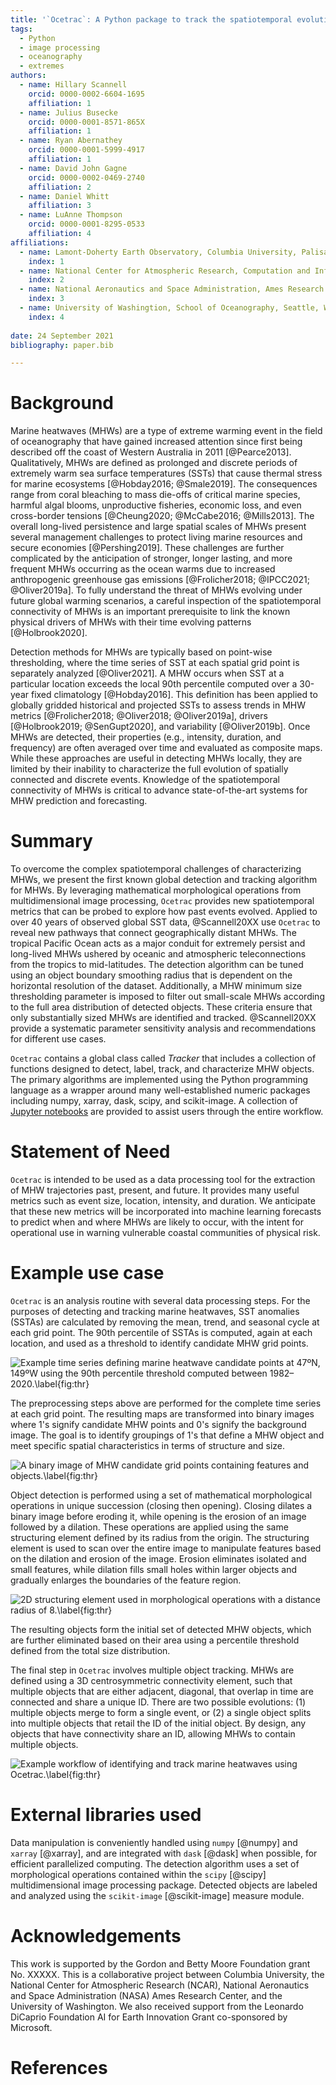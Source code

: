 ```yaml
---
title: '`Ocetrac`: A Python package to track the spatiotemporal evolution of marine heatwaves'
tags:
  - Python
  - image processing
  - oceanography
  - extremes
authors:
  - name: Hillary Scannell
    orcid: 0000-0002-6604-1695
    affiliation: 1
  - name: Julius Busecke
    orcid: 0000-0001-8571-865X
    affiliation: 1
  - name: Ryan Abernathey
    orcid: 0000-0001-5999-4917
    affiliation: 1
  - name: David John Gagne
    orcid: 0000-0002-0469-2740
    affiliation: 2
  - name: Daniel Whitt
    affiliation: 3
  - name: LuAnne Thompson
    orcid: 0000-0001-8295-0533
    affiliation: 4
affiliations:
  - name: Lamont-Doherty Earth Observatory, Columbia University, Palisades, New York, USA
    index: 1
  - name: National Center for Atmospheric Research, Computation and Information Systems Laboratory, Boulder, Colorado, USA
    index: 2
  - name: National Aeronautics and Space Administration, Ames Research Center, California, USA
    index: 3
  - name: University of Washingtion, School of Oceanography, Seattle, Washington, USA
    index: 4
    
date: 24 September 2021
bibliography: paper.bib

---
```


# Background

Marine heatwaves (MHWs) are a type of extreme warming event in the field of oceanography that have gained increased attention since first being described off the coast of Western Australia in 2011 [@Pearce2013]. Qualitatively, MHWs are defined as prolonged and discrete periods of extremely warm sea surface temperatures (SSTs) that cause thermal stress for marine ecosystems [@Hobday2016; @Smale2019]. The consequences range from coral bleaching to mass die-offs of critical marine species, harmful algal blooms, unproductive fisheries, economic loss, and even cross-border tensions [@Cheung2020; @McCabe2016; @Mills2013]. The overall long-lived persistence and large spatial scales of MHWs present several management challenges to protect living marine resources and secure economies [@Pershing2019]. These challenges are further complicated by the anticipation of stronger, longer lasting, and more frequent MHWs occurring as the ocean warms due to increased anthropogenic greenhouse gas emissions [@Frolicher2018; @IPCC2021; @Oliver2019a]. To fully understand the threat of MHWs evolving under future global warming scenarios, a careful inspection of the spatiotemporal connectivity of MHWs is an important prerequisite to link the known physical drivers of MHWs with their time evolving patterns [@Holbrook2020]. 

Detection methods for MHWs are typically based on point-wise thresholding, where the time series of SST at each spatial grid point is separately analyzed [@Oliver2021]. A MHW occurs when SST at a particular location exceeds the local 90th percentile computed over a 30-year fixed climatology [@Hobday2016]. This definition has been applied to globally gridded historical and projected SSTs to assess trends in MHW metrics [@Frolicher2018; @Oliver2018; @Oliver2019a], drivers [@Holbrook2019; @SenGupt2020], and variability [@Oliver2019b]. Once MHWs are detected, their properties (e.g., intensity, duration, and frequency) are often averaged over time and evaluated as composite maps. While these approaches are useful in detecting MHWs locally, they are limited by their inability to characterize the full evolution of spatially connected and discrete events. Knowledge of the spatiotemporal connectivity of MHWs is critical to advance state-of-the-art systems for MHW prediction and forecasting.

# Summary

To overcome the complex spatiotemporal challenges of characterizing MHWs, we present the first known global detection and tracking algorithm for MHWs. By leveraging mathematical morphological operations from multidimensional image processing, `Ocetrac` provides new spatiotemporal metrics that can be probed to explore how past events evolved. Applied to over 40 years of observed global SST data, @Scannell20XX use `Ocetrac` to reveal new pathways that connect geographically distant MHWs. The tropical Pacific Ocean acts as a major conduit for extremely persist and long-lived MHWs ushered by oceanic and atmospheric teleconnections from the tropics to mid-latitudes. The detection algorithm can be tuned using an object boundary smoothing radius that is dependent on the horizontal resolution of the dataset. Additionally, a MHW minimum size thresholding parameter is imposed to filter out small-scale MHWs according to the full area distribution of detected objects. These criteria ensure that only substantially sized MHWs are identified and tracked. @Scannell20XX provide a systematic parameter sensitivity analysis and recommendations for different use cases.  

`Ocetrac` contains a global class called *Tracker* that includes a collection of functions designed to detect, label, track, and characterize MHW objects. The primary algorithms are implemented using the Python programming language as a wrapper around many well-established numeric packages including numpy, xarray, dask, scipy, and scikit-image. A collection of [Jupyter notebooks](https://github.com/ocetrac/ocetrac/tree/main/notebooks) are provided to assist users through the entire workflow.

# Statement of Need

`Ocetrac` is intended to be used as a data processing tool for the extraction of MHW trajectories past, present, and future. It provides many useful metrics such as event size, location, intensity, and duration. We anticipate that these new metrics will be incorporated into machine learning forecasts to predict when and where MHWs are likely to occur, with the intent for operational use in warning vulnerable coastal communities of physical risk.  

# Example use case

`Ocetrac` is an analysis routine with several data processing steps. For the purposes of detecting and tracking marine heatwaves, SST anomalies (SSTAs) are calculated by removing the mean, trend, and seasonal cycle at each grid point. The 90th percentile of SSTAs is computed, again at each location, and used as a threshold to identify candidate MHW grid points. 

![Example time series defining marine heatwave candidate points at 47ºN, 149ºW using the 90th percentile threshold computed between 1982–2020.\label{fig:thr}](fig3.png)

The preprocessing steps above are performed for the complete time series at each grid point. The resulting maps are transformed into binary images where 1's signify candidate MHW points and 0's signify the background image. The goal is to identify groupings of 1's that define a MHW object and meet specific spatial characteristics in terms of structure and size. 

![A binary image of MHW candidate grid points containing features and objects.\label{fig:thr}](fig2.png)

Object detection is performed using a set of mathematical morphological operations in unique succession (closing then opening). Closing dilates a binary image before eroding it, while opening is the erosion of an image followed by a dilation. These operations are applied using the same structuring element defined by its radius from the origin. The structuring element is used to scan over the entire image to manipulate features based on the dilation and erosion of the image. Erosion eliminates isolated and small features, while dilation fills small holes within larger objects and gradually enlarges the boundaries of the feature region. 

![2D structuring element used in morphological operations with a distance radius of 8.\label{fig:thr}](fig4.png)

The resulting objects form the initial set of detected MHW objects, which are further eliminated based on their area using a percentile threshold defined from the total size distribution.

The final step in `Ocetrac` involves multiple object tracking. MHWs are defined using a 3D centrosymmetric connectivity element, such that multiple objects that are either adjacent, diagonal, that overlap in time are connected and share a unique ID. There are two possible evolutions: (1) multiple objects merge to form a single event, or (2) a single object splits into multiple objects that retail the ID of the initial object. By design, any objects that have connectivity share an ID, allowing MHWs to contain multiple objects. 

![Example workflow of identifying and track marine heatwaves using Ocetrac.\label{fig:thr}](fig1.png)

# External libraries used

Data manipulation is conveniently handled using `numpy` [@numpy] and `xarray` [@xarray], and are integrated with `dask` [@dask] when possible, for efficient parallelized computing. The detection algorithm uses a set of morphological operations contained within the `scipy` [@scipy] multidimensional image processing package. Detected objects are labeled and analyzed using the `scikit-image` [@scikit-image] measure module.

# Acknowledgements

This work is supported by the Gordon and Betty Moore Foundation grant No. XXXXX. This is a collaborative project between Columbia University, the National Center for Atmospheric Research (NCAR), National Aeronautics and Space Administration (NASA) Ames Research Center, and the University of Washington. We also received support from the Leonardo DiCaprio Foundation AI for Earth Innovation Grant co-sponsored by Microsoft. 

# References

